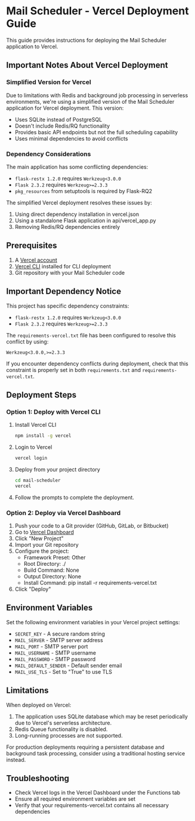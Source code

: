 # Mail Scheduler - Vercel Deployment Guide

This guide provides instructions for deploying the Mail Scheduler application to Vercel.

## Important Notes About Vercel Deployment

### Simplified Version for Vercel

Due to limitations with Redis and background job processing in serverless environments, we're using a simplified version of the Mail Scheduler application for Vercel deployment. This version:

- Uses SQLite instead of PostgreSQL
- Doesn't include Redis/RQ functionality
- Provides basic API endpoints but not the full scheduling capability
- Uses minimal dependencies to avoid conflicts

### Dependency Considerations

The main application has some conflicting dependencies:

- `flask-restx 1.2.0` requires `Werkzeug<3.0.0`
- `Flask 2.3.2` requires `Werkzeug>=2.3.3`
- `pkg_resources` from setuptools is required by Flask-RQ2

The simplified Vercel deployment resolves these issues by:
1. Using direct dependency installation in vercel.json
2. Using a standalone Flask application in api/vercel_app.py
3. Removing Redis/RQ dependencies entirely

## Prerequisites

1. A [Vercel account](https://vercel.com/signup)
2. [Vercel CLI](https://vercel.com/docs/cli) installed for CLI deployment
3. Git repository with your Mail Scheduler code

## Important Dependency Notice

This project has specific dependency constraints:

- `flask-restx 1.2.0` requires `Werkzeug<3.0.0`
- `Flask 2.3.2` requires `Werkzeug>=2.3.3`

The `requirements-vercel.txt` file has been configured to resolve this conflict by using:
```
Werkzeug<3.0.0,>=2.3.3
```

If you encounter dependency conflicts during deployment, check that this constraint is properly set in both `requirements.txt` and `requirements-vercel.txt`.

## Deployment Steps

### Option 1: Deploy with Vercel CLI

1. Install Vercel CLI
   ```bash
   npm install -g vercel
   ```

2. Login to Vercel
   ```bash
   vercel login
   ```

3. Deploy from your project directory
   ```bash
   cd mail-scheduler
   vercel
   ```

4. Follow the prompts to complete the deployment.

### Option 2: Deploy via Vercel Dashboard

1. Push your code to a Git provider (GitHub, GitLab, or Bitbucket)
2. Go to [Vercel Dashboard](https://vercel.com/dashboard)
3. Click "New Project"
4. Import your Git repository
5. Configure the project:
   - Framework Preset: Other
   - Root Directory: ./
   - Build Command: None
   - Output Directory: None
   - Install Command: pip install -r requirements-vercel.txt
6. Click "Deploy"

## Environment Variables

Set the following environment variables in your Vercel project settings:

- `SECRET_KEY` - A secure random string
- `MAIL_SERVER` - SMTP server address
- `MAIL_PORT` - SMTP server port
- `MAIL_USERNAME` - SMTP username
- `MAIL_PASSWORD` - SMTP password
- `MAIL_DEFAULT_SENDER` - Default sender email
- `MAIL_USE_TLS` - Set to "True" to use TLS

## Limitations

When deployed on Vercel:

1. The application uses SQLite database which may be reset periodically due to Vercel's serverless architecture.
2. Redis Queue functionality is disabled.
3. Long-running processes are not supported.

For production deployments requiring a persistent database and background task processing, consider using a traditional hosting service instead.

## Troubleshooting

- Check Vercel logs in the Vercel Dashboard under the Functions tab
- Ensure all required environment variables are set
- Verify that your requirements-vercel.txt contains all necessary dependencies
